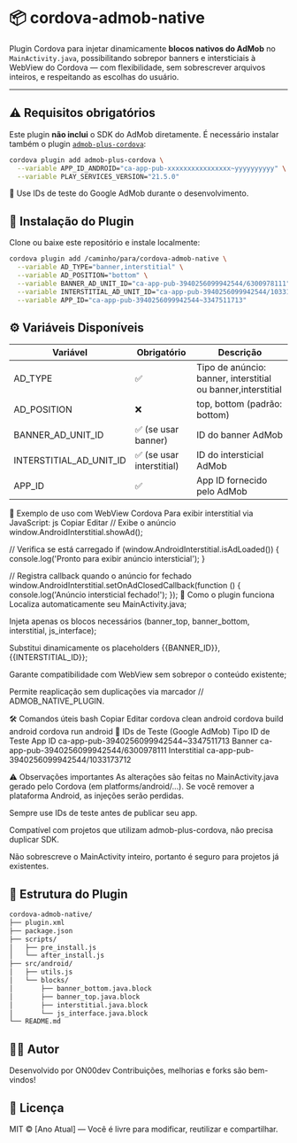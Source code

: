 # 📦 cordova-admob-native

Plugin Cordova para injetar dinamicamente **blocos nativos do AdMob** no `MainActivity.java`, possibilitando sobrepor banners e intersticiais à WebView do Cordova — com flexibilidade, sem sobrescrever arquivos inteiros, e respeitando as escolhas do usuário.

---

## ⚠️ Requisitos obrigatórios

Este plugin **não inclui** o SDK do AdMob diretamente. É necessário instalar também o plugin [`admob-plus-cordova`](https://github.com/admob-plus/admob-plus):

```bash
cordova plugin add admob-plus-cordova \
  --variable APP_ID_ANDROID="ca-app-pub-xxxxxxxxxxxxxxxx~yyyyyyyyyy" \
  --variable PLAY_SERVICES_VERSION="21.5.0"
```
🧪 Use IDs de teste do Google AdMob durante o desenvolvimento.

## 🚀 Instalação do Plugin
Clone ou baixe este repositório e instale localmente:

```bash
cordova plugin add /caminho/para/cordova-admob-native \
  --variable AD_TYPE="banner,interstitial" \
  --variable AD_POSITION="bottom" \
  --variable BANNER_AD_UNIT_ID="ca-app-pub-3940256099942544/6300978111" \
  --variable INTERSTITIAL_AD_UNIT_ID="ca-app-pub-3940256099942544/1033173712" \
  --variable APP_ID="ca-app-pub-3940256099942544~3347511713"
```

## ⚙️ Variáveis Disponíveis

| Variável | Obrigatório | Descrição |
| --- | --- | --- |
| AD_TYPE | ✅ | Tipo de anúncio: banner, interstitial ou banner,interstitial |
| AD_POSITION | ❌ | top, bottom (padrão: bottom) |
| BANNER_AD_UNIT_ID | ✅ (se usar banner) | ID do banner AdMob |
| INTERSTITIAL_AD_UNIT_ID | ✅ (se usar interstitial) | ID do intersticial AdMob |
| APP_ID | ✅ | App ID fornecido pelo AdMob |


📄 Exemplo de uso com WebView Cordova
Para exibir interstitial via JavaScript:
js
Copiar
Editar
// Exibe o anúncio
window.AndroidInterstitial.showAd();

// Verifica se está carregado
if (window.AndroidInterstitial.isAdLoaded()) {
  console.log('Pronto para exibir anúncio intersticial');
}

// Registra callback quando o anúncio for fechado
window.AndroidInterstitial.setOnAdClosedCallback(function () {
  console.log('Anúncio intersticial fechado!');
});
📐 Como o plugin funciona
Localiza automaticamente seu MainActivity.java;

Injeta apenas os blocos necessários (banner_top, banner_bottom, interstitial, js_interface);

Substitui dinamicamente os placeholders {{BANNER_ID}}, {{INTERSTITIAL_ID}};

Garante compatibilidade com WebView sem sobrepor o conteúdo existente;

Permite reaplicação sem duplicações via marcador // ADMOB_NATIVE_PLUGIN.

🛠️ Comandos úteis
bash
Copiar
Editar
cordova clean android
cordova build android
cordova run android
🧪 IDs de Teste (Google AdMob)
Tipo	ID de Teste
App ID	ca-app-pub-3940256099942544~3347511713
Banner	ca-app-pub-3940256099942544/6300978111
Interstitial	ca-app-pub-3940256099942544/1033173712

⚠️ Observações importantes
As alterações são feitas no MainActivity.java gerado pelo Cordova (em platforms/android/...). Se você remover a plataforma Android, as injeções serão perdidas.

Sempre use IDs de teste antes de publicar seu app.

Compatível com projetos que utilizam admob-plus-cordova, não precisa duplicar SDK.

Não sobrescreve o MainActivity inteiro, portanto é seguro para projetos já existentes.

## 📁 Estrutura do Plugin

```bash
cordova-admob-native/
├── plugin.xml
├── package.json
├── scripts/
│   ├── pre_install.js
│   └── after_install.js
├── src/android/
│   ├── utils.js
│   └── blocks/
│       ├── banner_bottom.java.block
│       ├── banner_top.java.block
│       ├── interstitial.java.block
│       └── js_interface.java.block
└── README.md
```

## 👨‍💻 Autor
Desenvolvido por ON00dev
Contribuições, melhorias e forks são bem-vindos!

## 📄 Licença
MIT © [Ano Atual] — Você é livre para modificar, reutilizar e compartilhar.






